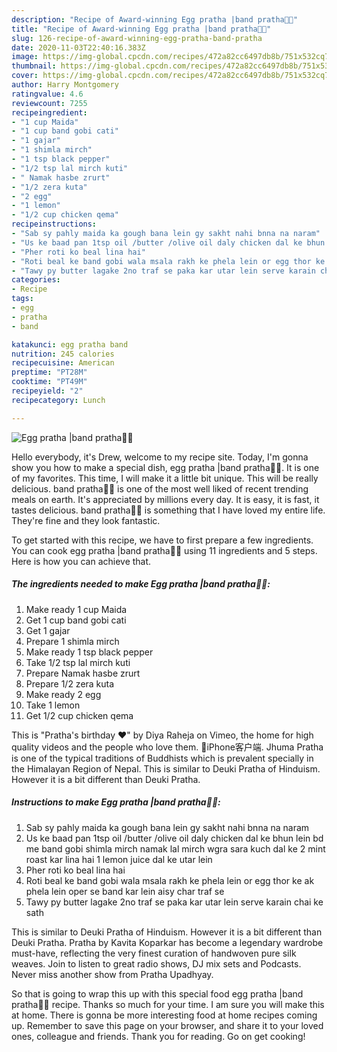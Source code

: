 ```yaml
---
description: "Recipe of Award-winning Egg pratha |band pratha🥚🌮"
title: "Recipe of Award-winning Egg pratha |band pratha🥚🌮"
slug: 126-recipe-of-award-winning-egg-pratha-band-pratha
date: 2020-11-03T22:40:16.383Z
image: https://img-global.cpcdn.com/recipes/472a82cc6497db8b/751x532cq70/egg-pratha-band-pratha🥚🌮-recipe-main-photo.jpg
thumbnail: https://img-global.cpcdn.com/recipes/472a82cc6497db8b/751x532cq70/egg-pratha-band-pratha🥚🌮-recipe-main-photo.jpg
cover: https://img-global.cpcdn.com/recipes/472a82cc6497db8b/751x532cq70/egg-pratha-band-pratha🥚🌮-recipe-main-photo.jpg
author: Harry Montgomery
ratingvalue: 4.6
reviewcount: 7255
recipeingredient:
- "1 cup Maida"
- "1 cup band gobi cati"
- "1 gajar"
- "1 shimla mirch"
- "1 tsp black pepper"
- "1/2 tsp lal mirch kuti"
- " Namak hasbe zrurt"
- "1/2 zera kuta"
- "2 egg"
- "1 lemon"
- "1/2 cup chicken qema"
recipeinstructions:
- "Sab sy pahly maida ka gough bana lein gy sakht nahi bnna na naram"
- "Us ke baad pan 1tsp oil /butter /olive oil daly chicken dal ke bhun lein bd me band gobi shimla mirch namak lal mirch wgra sara kuch dal ke 2 mint roast kar lina hai 1 lemon juice dal ke utar lein"
- "Pher roti ko beal lina hai"
- "Roti beal ke band gobi wala msala rakh ke phela lein or egg thor ke ak phela lein oper se band kar lein aisy char traf se"
- "Tawy py butter lagake 2no traf se paka kar utar lein serve karain chai ke sath"
categories:
- Recipe
tags:
- egg
- pratha
- band

katakunci: egg pratha band 
nutrition: 245 calories
recipecuisine: American
preptime: "PT28M"
cooktime: "PT49M"
recipeyield: "2"
recipecategory: Lunch

---
```



![Egg pratha |band pratha🥚🌮](https://img-global.cpcdn.com/recipes/472a82cc6497db8b/751x532cq70/egg-pratha-band-pratha🥚🌮-recipe-main-photo.jpg)

Hello everybody, it's Drew, welcome to my recipe site. Today, I'm gonna show you how to make a special dish, egg pratha |band pratha🥚🌮. It is one of my favorites. This time, I will make it a little bit unique. This will be really delicious.
band pratha🥚🌮 is one of the most well liked of recent trending meals on earth. It's appreciated by millions every day. It is easy, it is fast, it tastes delicious. band pratha🥚🌮 is something that I have loved my entire life. They're fine and they look fantastic.


To get started with this recipe, we have to first prepare a few ingredients. You can cook egg pratha |band pratha🥚🌮 using 11 ingredients and 5 steps. Here is how you can achieve that.

<!--inarticleads1-->

##### The ingredients needed to make Egg pratha |band pratha🥚🌮:

1. Make ready 1 cup Maida
1. Get 1 cup band gobi cati
1. Get 1 gajar
1. Prepare 1 shimla mirch
1. Make ready 1 tsp black pepper
1. Take 1/2 tsp lal mirch kuti
1. Prepare  Namak hasbe zrurt
1. Prepare 1/2 zera kuta
1. Make ready 2 egg
1. Take 1 lemon
1. Get 1/2 cup chicken qema


This is &#34;Pratha&#39;s birthday ❤️&#34; by Diya Raheja on Vimeo, the home for high quality videos and the people who love them. 🥚iPhone客户端. Jhuma Pratha is one of the typical traditions of Buddhists which is prevalent specially in the Himalayan Region of Nepal. This is similar to Deuki Pratha of Hinduism. However it is a bit different than Deuki Pratha. 

<!--inarticleads2-->

##### Instructions to make Egg pratha |band pratha🥚🌮:

1. Sab sy pahly maida ka gough bana lein gy sakht nahi bnna na naram
1. Us ke baad pan 1tsp oil /butter /olive oil daly chicken dal ke bhun lein bd me band gobi shimla mirch namak lal mirch wgra sara kuch dal ke 2 mint roast kar lina hai 1 lemon juice dal ke utar lein
1. Pher roti ko beal lina hai
1. Roti beal ke band gobi wala msala rakh ke phela lein or egg thor ke ak phela lein oper se band kar lein aisy char traf se
1. Tawy py butter lagake 2no traf se paka kar utar lein serve karain chai ke sath


This is similar to Deuki Pratha of Hinduism. However it is a bit different than Deuki Pratha. Pratha by Kavita Koparkar has become a legendary wardrobe must-have, reflecting the very finest curation of handwoven pure silk weaves. Join to listen to great radio shows, DJ mix sets and Podcasts. Never miss another show from Pratha Upadhyay. 

So that is going to wrap this up with this special food egg pratha |band pratha🥚🌮 recipe. Thanks so much for your time. I am sure you will make this at home. There is gonna be more interesting food at home recipes coming up. Remember to save this page on your browser, and share it to your loved ones, colleague and friends. Thank you for reading. Go on get cooking!
